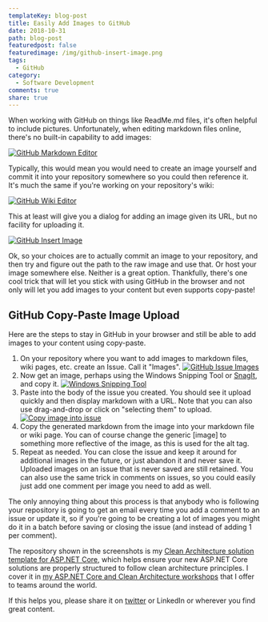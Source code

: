 ```yaml
---
templateKey: blog-post
title: Easily Add Images to GitHub
date: 2018-10-31
path: blog-post
featuredpost: false
featuredimage: /img/github-insert-image.png
tags:
  - GitHub
category:
  - Software Development
comments: true
share: true
---
```


When working with GitHub on things like ReadMe.md files, it's often helpful to include pictures. Unfortunately, when editing markdown files online, there's no built-in capability to add images:

[![GitHub Markdown Editor](/img/github-markdown-editor.png)](/img/github-markdown-editor.png)

Typically, this would mean you would need to create an image yourself and commit it into your repository somewhere so you could then reference it. It's much the same if you're working on your repository's wiki:

[![GitHub Wiki Editor](/img/github-wiki-editor.png)](/img/github-wiki-editor.png)

This at least will give you a dialog for adding an image given its URL, but no facility for uploading it.

[![GitHub Insert Image](/img/github-insert-image.png)](/img/github-insert-image.png)

Ok, so your choices are to actually commit an image to your repository, and then try and figure out the path to the raw image and use that. Or host your image somewhere else. Neither is a great option. Thankfully, there's one cool trick that will let you stick with using GitHub in the browser and not only will let you add images to your content but even supports copy-paste!

## GitHub Copy-Paste Image Upload

Here are the steps to stay in GitHub in your browser and still be able to add images to your content using copy-paste.

1. On your repository where you want to add images to markdown files, wiki pages, etc. create an Issue. Call it "Images". [![GitHub Issue Images](/img/github-issue-images.png)](/img/github-issue-images.png)
2. Now get an image, perhaps using the Windows Snipping Tool or [SnagIt](https://www.techsmith.com/screen-capture.html), and copy it. [![Windows Snipping Tool](/img/windows-snipping-tool.png)](/img/windows-snipping-tool.png)
3. Paste into the body of the issue you created. You should see it upload quickly and then display markdown with a URL. Note that you can also use drag-and-drop or click on "selecting them" to upload. [![Copy image into issue](/img/copy-image-into-issue.png)](/img/copy-image-into-issue.png)
4. Copy the generated markdown from the image into your markdown file or wiki page. You can of course change the generic \[image\] to something more reflective of the image, as this is used for the alt tag.
5. Repeat as needed. You can close the issue and keep it around for additional images in the future, or just abandon it and never save it. Uploaded images on an issue that is never saved are still retained. You can also use the same trick in comments on issues, so you could easily just add one comment per image you need to add as well.

The only annoying thing about this process is that anybody who is following your repository is going to get an email every time you add a comment to an issue or update it, so if you're going to be creating a lot of images you might do it in a batch before saving or closing the issue (and instead of adding 1 per comment).

The repository shown in the screenshots is my [Clean Architecture solution template for ASP.NET Core](https://github.com/ardalis/CleanArchitecture), which helps ensure your new ASP.NET Core solutions are properly structured to follow clean architecture principles. I cover it in [my ASP.NET Core and Clean Architecture workshops](https://ardalis.com/training-classes) that I offer to teams around the world.

If this helps you, please share it on [twitter](https://twitter.com/ardalis/status/1057633514550648832) or LinkedIn or wherever you find great content.
